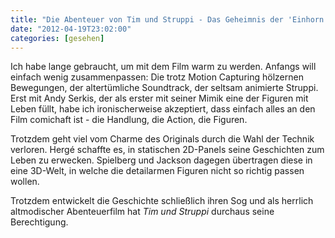 ```yaml
---
title: "Die Abenteuer von Tim und Struppi - Das Geheimnis der 'Einhorn'"
date: "2012-04-19T23:02:00"
categories: [gesehen]
---
```


Ich habe lange gebraucht, um mit dem Film warm zu werden. Anfangs will einfach wenig zusammenpassen: Die trotz Motion Capturing hölzernen Bewegungen, der altertümliche Soundtrack, der seltsam animierte Struppi. Erst mit Andy Serkis, der als erster mit seiner Mimik eine der Figuren mit Leben füllt, habe ich ironischerweise akzeptiert, dass einfach alles an den Film comichaft ist - die Handlung, die Action, die Figuren.

Trotzdem geht viel vom Charme des Originals durch die Wahl der Technik verloren. Hergé schaffte es, in statischen 2D-Panels seine Geschichten zum Leben zu erwecken. Spielberg und Jackson dagegen übertragen diese in eine 3D-Welt, in welche die detailarmen Figuren nicht so richtig passen wollen.

Trotzdem entwickelt die Geschichte schließlich ihren Sog und als herrlich altmodischer Abenteuerfilm hat *Tim und Struppi* durchaus seine Berechtigung.